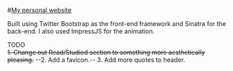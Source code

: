 #[My personal website](http://jasontanner.herokuapp.com/)

Built using Twitter Bootstrap as the front-end framework
and Sinatra for the back-end. I also used ImpressJS for the
animation.


TODO  
<strike>1. Change out Read/Studied section to
something more aesthetically pleasing.</strike>
--2. Add a favicon.--
3. Add more quotes to header.  
